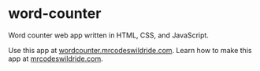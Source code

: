 # word-counter

Word counter web app written in HTML, CSS, and JavaScript.

Use this app at [wordcounter.mrcodeswildride.com](https://wordcounter.mrcodeswildride.com/).
Learn how to make this app at [mrcodeswildride.com](https://www.mrcodeswildride.com/).
